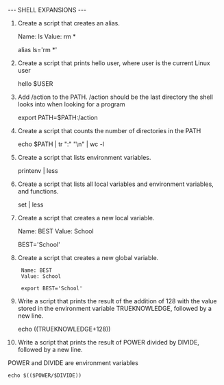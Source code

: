 --- SHELL EXPANSIONS ---

1. Create a script that creates an alias.

	Name: ls
	Value: rm *

	alias ls='rm *'

2. Create a script that prints hello user, where user is the current Linux user

	hello $USER

3. Add /action to the PATH. /action should be the last directory the shell looks into when looking for a program

	export PATH=$PATH:/action

4. Create a script that counts the number of directories in the PATH

	echo $PATH | tr ":" "\n" | wc -l

5. Create a script that lists environment variables.

	printenv | less

6. Create a script that lists all local variables and environment variables, and functions.

	set | less

7. Create a script that creates a new local variable.

	Name: BEST
	Value: School 


	BEST='School'

8. Create a script that creates a new global variable.

        Name: BEST
        Value: School 

        export BEST='School'

9. Write a script that prints the result of the addition of 128 with the value stored in the environment variable TRUEKNOWLEDGE, followed by a new line.

	echo $(($TRUEKNOWLEDGE+128))

10. Write a script that prints the result of POWER divided by DIVIDE, followed by a new line.

POWER and DIVIDE are environment variables

	echo $(($POWER/$DIVIDE))
